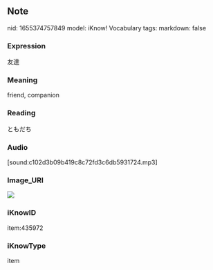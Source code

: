 ## Note
nid: 1655374757849
model: iKnow! Vocabulary
tags: 
markdown: false

### Expression
友達

### Meaning
friend, companion

### Reading
ともだち

### Audio
[sound:c102d3b09b419c8c72fd3c6db5931724.mp3]

### Image_URI
<img src="4e5ddcfbe818d61665dbf36266cd8612.jpg">

### iKnowID
item:435972

### iKnowType
item
